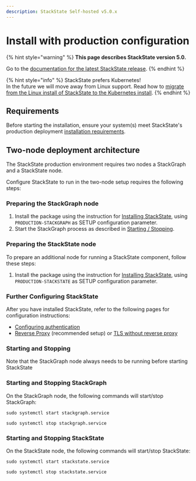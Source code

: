 ```yaml
---
description: StackState Self-hosted v5.0.x 
---
```


# Install with production configuration

{% hint style="warning" %}
**This page describes StackState version 5.0.**

Go to the [documentation for the latest StackState release](https://docs.stackstate.com/setup/install-stackstate/linux_install/production-installation).
{% endhint %}

{% hint style="info" %}
StackState prefers Kubernetes!  
In the future we will move away from Linux support. Read how to [migrate from the Linux install of StackState to the Kubernetes install](../kubernetes_install/migrate_from_linux.md).
{% endhint %}

## Requirements

Before starting the installation, ensure your system\(s\) meet StackState's production deployment [installation requirements](/setup/install-stackstate/requirements.md).

## Two-node deployment architecture

The StackState production environment requires two nodes a StackGraph and a StackState node.

Configure StackState to run in the two-node setup requires the following steps:

### Preparing the StackGraph node

1. Install the package using the instruction for [Installing StackState](install_stackstate.md), using `PRODUCTION-STACKGRAPH` as SETUP configuration parameter.
2. Start the StackGraph process as described in [Starting / Stopping](production-installation.md#starting-and-stopping).

### Preparing the StackState node

To prepare an additional node for running a StackState component, follow these steps:

1. Install the package using the instruction for [Installing StackState](install_stackstate.md), using `PRODUCTION-STACKSTATE` as SETUP configuration parameter.

### Further Configuring StackState

After you have installed StackState, refer to the following pages for configuration instructions:

* [Configuring authentication](../../../configure/security/authentication/authentication_options.md)
* [Reverse Proxy](reverse_proxy.md) \(recommended setup\) or [TLS without reverse proxy](how_to_setup_tls_without_reverse_proxy.md)

### Starting and Stopping

Note that the StackGraph node always needs to be running before starting StackState

### Starting and Stopping StackGraph

On the StackGraph node, the following commands will start/stop StackGraph:

`sudo systemctl start stackgraph.service`

`sudo systemctl stop stackgraph.service`

### Starting and Stopping StackState

On the StackState node, the following commands will start/stop StackState:

`sudo systemctl start stackstate.service`

`sudo systemctl stop stackstate.service`


